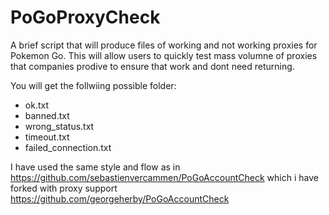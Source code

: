 # PoGoProxyCheck

A brief script that will produce files of working and not working proxies for Pokemon Go. This will allow users to quickly test mass volumne of proxies that companies prodive to ensure that work and dont need returning.

You will get the follwiing possible folder:

- ok.txt
- banned.txt
- wrong_status.txt
- timeout.txt
- failed_connection.txt

I have used the same style and flow as in https://github.com/sebastienvercammen/PoGoAccountCheck which i have forked with proxy support https://github.com/georgeherby/PoGoAccountCheck
